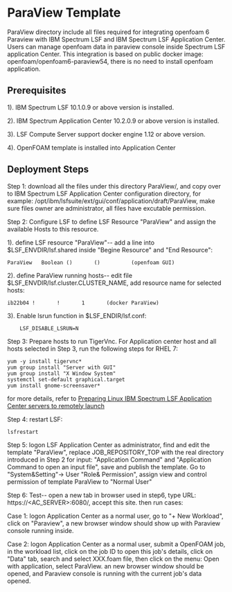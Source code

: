 # ParaView Template
ParaView directory include all files required for integrating openfoam 6 Paraview with IBM Spectrum LSF and IBM Spectrum LSF Application Center. Users can manage openfoam data in paraview console inside Spectrum LSF application Center.
This integration is based on public docker image: openfoam/openfoam6-paraview54, there is no need to install openfoam application.

## Prerequisites
1). IBM Spectrum LSF 10.1.0.9 or above version is installed.

2). IBM Spectrum Application Center 10.2.0.9 or above version is installed.

3). LSF Compute Server support docker engine 1.12 or above version.

4). OpenFOAM template is installed into Application Center

## Deployment Steps
Step 1: download all the files under this directory ParaView/,   and copy over to IBM Spectrum LSF Application Center configuration 
        directory, for example:  /opt/ibm/lsfsuite/ext/gui/conf/application/draft/ParaView, make sure files owner are administrator, 
        all files have excutable permission.
        
Step 2: Configure LSF to define LSF Resource "ParaView" and assign the available Hosts to this resource.
   
  1). define LSF resource "ParaView"-- add a line into $LSF_ENVDIR/lsf.shared inside "Begine Resource" and "End Resource":
	
	ParaView   Boolean ()       ()          (openfoam GUI)
        
  2). define ParaView running hosts-- edit file $LSF_ENVDIR/lsf.cluster.CLUSTER_NAME, add resource name for selected hosts:
	
	ib22b04 !       !       1       (docker ParaView)
	
  3). Enable lsrun function in $LSF_ENDIR/lsf.conf:
  
        LSF_DISABLE_LSRUN=N 
	
Step 3: Prepare hosts to run TigerVnc.  For Application center host and all hosts selected in Step 3, run the following steps for RHEL 7:
   
    yum -y install tigervnc*
    yum group install "Server with GUI"
    yum group install "X Window System"
    systemctl set-default graphical.target
    yum install gnome-screensaver*
      
   for more details, refer to [Preparing Linux IBM Spectrum LSF Application Center servers to remotely launch](https://www.ibm.com/support/knowledgecenter/en/SSZRJV_10.2.0/admin_guide/remote_vncserver_config.html)
  

Step 4: restart LSF:   
        
	lsfrestart
        
Step 5: logon LSF Application Center as administrator,  find and edit the template "ParaView", replace JOB_REPOSITORY_TOP with the real 
        directory introduced in Step 2 for input: "Application Command" and "Application Command to open an input file",  save and 
        publish the template.  Go to "System&Setting"-> User "Role& Permission", assign view and control permission of template 
	ParaView to "Normal User"

Step 6: Test-- open a new tab in browser used in step6, type URL: https://<AC_SERVER>:6080/, accept this site. then run cases:

Case 1:  logon Application Center as a normal user, go to "+ New Workload", click on "Paraview",  a new browser window
        should show up with Paraview console running inside.
	
Case 2: logon Application Center as a normal user, submit a OpenFOAM job,  in the workload list, click on the job ID to open
        this job's details, click on "Data" tab, search and select  XXX.foam file, then click on the menu: Open with application, select
        ParaView.   an new browser window should be opened, and Paraview console is running with the current job's data opened.
